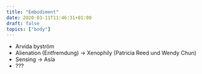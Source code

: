 ```yaml
---
title: "Embodiment"
date: 2020-03-11T11:46:31+01:00
draft: false
topics: ["body"]
---
```


- Arvida byström
- Alienation (Entfremdung) → Xenophily (Patricia Reed und Wendy Chun)
- Sensing → Asia
- ???
